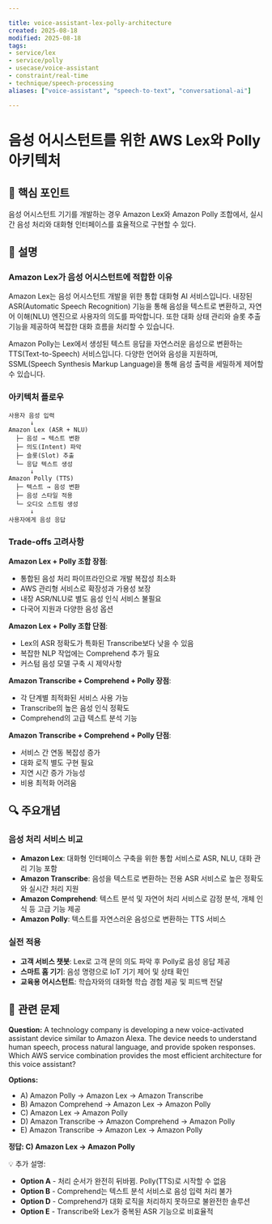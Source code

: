 ```yaml
---

title: voice-assistant-lex-polly-architecture
created: 2025-08-18
modified: 2025-08-18
tags:
- service/lex
- service/polly
- usecase/voice-assistant
- constraint/real-time
- technique/speech-processing
aliases: ["voice-assistant", "speech-to-text", "conversational-ai"]

---
```


# 음성 어시스턴트를 위한 AWS Lex와 Polly 아키텍처

## 🎯 핵심 포인트

음성 어시스턴트 기기를 개발하는 경우 Amazon Lex와 Amazon Polly 조합에서, 실시간 음성 처리와 대화형 인터페이스를 효율적으로 구현할 수 있다.

## 📝 설명

### Amazon Lex가 음성 어시스턴트에 적합한 이유

Amazon Lex는 음성 어시스턴트 개발을 위한 통합 대화형 AI 서비스입니다. 내장된 ASR(Automatic Speech Recognition) 기능을 통해 음성을 텍스트로 변환하고, 자연어 이해(NLU) 엔진으로 사용자의 의도를 파악합니다. 또한 대화 상태 관리와 슬롯 추출 기능을 제공하여 복잡한 대화 흐름을 처리할 수 있습니다.

Amazon Polly는 Lex에서 생성된 텍스트 응답을 자연스러운 음성으로 변환하는 TTS(Text-to-Speech) 서비스입니다. 다양한 언어와 음성을 지원하며, SSML(Speech Synthesis Markup Language)을 통해 음성 출력을 세밀하게 제어할 수 있습니다.

### 아키텍처 플로우

```
사용자 음성 입력
      ↓
Amazon Lex (ASR + NLU)
  ├─ 음성 → 텍스트 변환
  ├─ 의도(Intent) 파악
  ├─ 슬롯(Slot) 추출
  └─ 응답 텍스트 생성
      ↓
Amazon Polly (TTS)
  ├─ 텍스트 → 음성 변환
  ├─ 음성 스타일 적용
  └─ 오디오 스트림 생성
      ↓
사용자에게 음성 응답
```

### Trade-offs 고려사항

**Amazon Lex + Polly 조합 장점**:
- 통합된 음성 처리 파이프라인으로 개발 복잡성 최소화
- AWS 관리형 서비스로 확장성과 가용성 보장
- 내장 ASR/NLU로 별도 음성 인식 서비스 불필요
- 다국어 지원과 다양한 음성 옵션

**Amazon Lex + Polly 조합 단점**:
- Lex의 ASR 정확도가 특화된 Transcribe보다 낮을 수 있음
- 복잡한 NLP 작업에는 Comprehend 추가 필요
- 커스텀 음성 모델 구축 시 제약사항

**Amazon Transcribe + Comprehend + Polly 장점**:
- 각 단계별 최적화된 서비스 사용 가능
- Transcribe의 높은 음성 인식 정확도
- Comprehend의 고급 텍스트 분석 기능

**Amazon Transcribe + Comprehend + Polly 단점**:
- 서비스 간 연동 복잡성 증가
- 대화 로직 별도 구현 필요
- 지연 시간 증가 가능성
- 비용 최적화 어려움

## 🔍 주요개념

### 음성 처리 서비스 비교

- **Amazon Lex**: 대화형 인터페이스 구축을 위한 통합 서비스로 ASR, NLU, 대화 관리 기능 포함
- **Amazon Transcribe**: 음성을 텍스트로 변환하는 전용 ASR 서비스로 높은 정확도와 실시간 처리 지원
- **Amazon Comprehend**: 텍스트 분석 및 자연어 처리 서비스로 감정 분석, 개체 인식 등 고급 기능 제공
- **Amazon Polly**: 텍스트를 자연스러운 음성으로 변환하는 TTS 서비스

### 실전 적용

- **고객 서비스 챗봇**: Lex로 고객 문의 의도 파악 후 Polly로 음성 응답 제공
- **스마트 홈 기기**: 음성 명령으로 IoT 기기 제어 및 상태 확인
- **교육용 어시스턴트**: 학습자와의 대화형 학습 경험 제공 및 피드백 전달

## 📝 관련 문제

**Question:** A technology company is developing a new voice-activated assistant device similar to Amazon Alexa. The device needs to understand human speech, process natural language, and provide spoken responses. Which AWS service combination provides the most efficient architecture for this voice assistant?

**Options:**

- A) Amazon Polly → Amazon Lex → Amazon Transcribe
- B) Amazon Comprehend → Amazon Lex → Amazon Polly  
- C) Amazon Lex → Amazon Polly
- D) Amazon Transcribe → Amazon Comprehend → Amazon Polly
- E) Amazon Transcribe → Amazon Lex → Amazon Polly

**정답: C) Amazon Lex → Amazon Polly**

💡 추가 설명:

- **Option A** - 처리 순서가 완전히 뒤바뀜. Polly(TTS)로 시작할 수 없음
- **Option B** - Comprehend는 텍스트 분석 서비스로 음성 입력 처리 불가
- **Option D** - Comprehend가 대화 로직을 처리하지 못하므로 불완전한 솔루션
- **Option E** - Transcribe와 Lex가 중복된 ASR 기능으로 비효율적